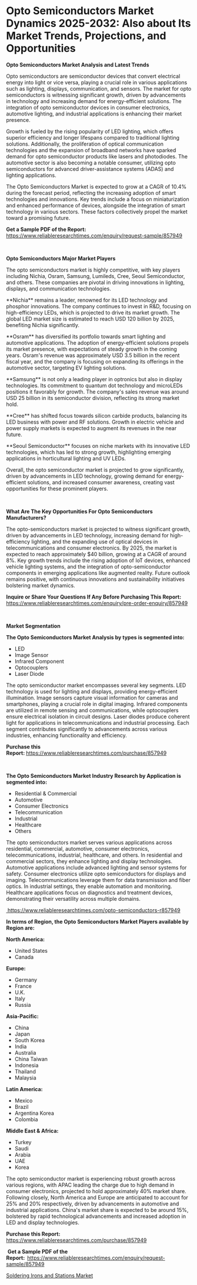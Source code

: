 <p><h1>Opto Semiconductors Market Dynamics 2025-2032: Also about Its Market Trends, Projections, and Opportunities</h1></p><p><strong>Opto Semiconductors Market Analysis and Latest Trends</strong></p>
<p><p>Opto semiconductors are semiconductor devices that convert electrical energy into light or vice versa, playing a crucial role in various applications such as lighting, displays, communication, and sensors. The market for opto semiconductors is witnessing significant growth, driven by advancements in technology and increasing demand for energy-efficient solutions. The integration of opto semiconductor devices in consumer electronics, automotive lighting, and industrial applications is enhancing their market presence.</p><p>Growth is fueled by the rising popularity of LED lighting, which offers superior efficiency and longer lifespans compared to traditional lighting solutions. Additionally, the proliferation of optical communication technologies and the expansion of broadband networks have sparked demand for opto semiconductor products like lasers and photodiodes. The automotive sector is also becoming a notable consumer, utilizing opto semiconductors for advanced driver-assistance systems (ADAS) and lighting applications.</p><p>The Opto Semiconductors Market is expected to grow at a CAGR of 10.4% during the forecast period, reflecting the increasing adoption of smart technologies and innovations. Key trends include a focus on miniaturization and enhanced performance of devices, alongside the integration of smart technology in various sectors. These factors collectively propel the market toward a promising future.</p></p>
<p><strong>Get a Sample PDF of the Report:&nbsp;</strong> <a href="https://www.reliableresearchtimes.com/enquiry/request-sample/857949?utm_campaign=2040&utm_medium=2&utm_source=Github&utm_content=ia&utm_term=10022025&utm_id=opto-semiconductors">https://www.reliableresearchtimes.com/enquiry/request-sample/857949</a></p>
<p>&nbsp;</p>
<p><strong>Opto Semiconductors Major Market Players</strong></p>
<p><p>The opto semiconductors market is highly competitive, with key players including Nichia, Osram, Samsung, Lumileds, Cree, Seoul Semiconductor, and others. These companies are pivotal in driving innovations in lighting, displays, and communication technologies.</p><p>**Nichia** remains a leader, renowned for its LED technology and phosphor innovations. The company continues to invest in R&D, focusing on high-efficiency LEDs, which is projected to drive its market growth. The global LED market size is estimated to reach USD 120 billion by 2025, benefiting Nichia significantly.</p><p>**Osram** has diversified its portfolio towards smart lighting and automotive applications. The adoption of energy-efficient solutions propels its market presence, with expectations of steady growth in the coming years. Osram's revenue was approximately USD 3.5 billion in the recent fiscal year, and the company is focusing on expanding its offerings in the automotive sector, targeting EV lighting solutions.</p><p>**Samsung** is not only a leading player in optronics but also in display technologies. Its commitment to quantum dot technology and microLEDs positions it favorably for growth. The company's sales revenue was around USD 25 billion in its semiconductor division, reflecting its strong market hold.</p><p>**Cree** has shifted focus towards silicon carbide products, balancing its LED business with power and RF solutions. Growth in electric vehicle and power supply markets is expected to augment its revenues in the near future.</p><p>**Seoul Semiconductor** focuses on niche markets with its innovative LED technologies, which has led to strong growth, highlighting emerging applications in horticultural lighting and UV LEDs.</p><p>Overall, the opto semiconductor market is projected to grow significantly, driven by advancements in LED technology, growing demand for energy-efficient solutions, and increased consumer awareness, creating vast opportunities for these prominent players.</p></p>
<p>&nbsp;</p>
<p><strong>What Are The Key Opportunities For Opto Semiconductors Manufacturers?</strong></p>
<p><p>The opto-semiconductors market is projected to witness significant growth, driven by advancements in LED technology, increasing demand for high-efficiency lighting, and the expanding use of optical devices in telecommunications and consumer electronics. By 2025, the market is expected to reach approximately $40 billion, growing at a CAGR of around 8%. Key growth trends include the rising adoption of IoT devices, enhanced vehicle lighting systems, and the integration of opto-semiconductor components in emerging applications like augmented reality. Future outlook remains positive, with continuous innovations and sustainability initiatives bolstering market dynamics.</p></p>
<p><strong>Inquire or Share Your Questions If Any Before Purchasing This Report:</strong> <a href="https://www.reliableresearchtimes.com/enquiry/pre-order-enquiry/857949?utm_campaign=2040&utm_medium=2&utm_source=Github&utm_content=ia&utm_term=10022025&utm_id=opto-semiconductors">https://www.reliableresearchtimes.com/enquiry/pre-order-enquiry/857949</a></p>
<p>&nbsp;</p>
<p><strong>Market Segmentation</strong></p>
<p><strong>The Opto Semiconductors Market Analysis by types is segmented into:</strong></p>
<p><ul><li>LED</li><li>Image Sensor</li><li>Infrared Component</li><li>Optocouplers</li><li>Laser Diode</li></ul></p>
<p><p>The opto semiconductor market encompasses several key segments. LED technology is used for lighting and displays, providing energy-efficient illumination. Image sensors capture visual information for cameras and smartphones, playing a crucial role in digital imaging. Infrared components are utilized in remote sensing and communications, while optocouplers ensure electrical isolation in circuit designs. Laser diodes produce coherent light for applications in telecommunications and industrial processing. Each segment contributes significantly to advancements across various industries, enhancing functionality and efficiency.</p></p>
<p><strong>Purchase this Report:&nbsp;</strong><a href="https://www.reliableresearchtimes.com/purchase/857949?utm_campaign=2040&utm_medium=2&utm_source=Github&utm_content=ia&utm_term=10022025&utm_id=opto-semiconductors">https://www.reliableresearchtimes.com/purchase/857949</a></p>
<p>&nbsp;</p>
<p><strong>The Opto Semiconductors Market Industry Research by Application is segmented into:</strong></p>
<p><ul><li>Residential & Commercial</li><li>Automotive</li><li>Consumer Electronics</li><li>Telecommunication</li><li>Industrial</li><li>Healthcare</li><li>Others</li></ul></p>
<p><p>The opto semiconductors market serves various applications across residential, commercial, automotive, consumer electronics, telecommunications, industrial, healthcare, and others. In residential and commercial sectors, they enhance lighting and display technologies. Automotive applications include advanced lighting and sensor systems for safety. Consumer electronics utilize opto semiconductors for displays and imaging. Telecommunications leverage them for data transmission and fiber optics. In industrial settings, they enable automation and monitoring. Healthcare applications focus on diagnostics and treatment devices, demonstrating their versatility across multiple domains.</p></p>
<p><a href="https://www.reliableresearchtimes.com/opto-semiconductors-r857949?utm_campaign=2040&utm_medium=2&utm_source=Github&utm_content=ia&utm_term=10022025&utm_id=opto-semiconductors">&nbsp;https://www.reliableresearchtimes.com/opto-semiconductors-r857949</a></p>
<p><strong>In terms of Region, the Opto Semiconductors Market Players available by Region are:</strong></p>
<p>
    <p> <strong> North America: </strong>
        <ul>
            <li>United States</li>
            <li>Canada</li>
        </ul>
        </p> 
    <p> <strong> Europe: </strong>
        <ul>
            <li>Germany</li>
            <li>France</li>
            <li>U.K.</li>
            <li>Italy</li>
            <li>Russia</li>
        </ul>
        </p> 
    <p> <strong> Asia-Pacific: </strong>
        <ul>
            <li>China</li>
            <li>Japan</li>
            <li>South Korea</li>
            <li>India</li>
            <li>Australia</li>
            <li>China Taiwan</li>
            <li>Indonesia</li>
            <li>Thailand</li>
            <li>Malaysia</li>
        </ul>
        </p> 
    <p> <strong> Latin America: </strong>
        <ul>
            <li>Mexico</li>
            <li>Brazil</li>
            <li>Argentina Korea</li>
            <li>Colombia</li>
        </ul>
        </p> 
    <p> <strong> Middle East & Africa: </strong>
        <ul>
            <li>Turkey</li>
            <li>Saudi</li>
            <li>Arabia</li>
            <li>UAE</li>
            <li>Korea</li>
        </ul>
    </p>
    </p>
<p><p>The opto semiconductor market is experiencing robust growth across various regions, with APAC leading the charge due to high demand in consumer electronics, projected to hold approximately 40% market share. Following closely, North America and Europe are anticipated to account for 25% and 20% respectively, driven by advancements in automotive and industrial applications. China's market share is expected to be around 15%, bolstered by rapid technological advancements and increased adoption in LED and display technologies.</p></p>
<p><strong>Purchase this Report: </strong><a href="https://www.reliableresearchtimes.com/purchase/857949?utm_campaign=2040&utm_medium=2&utm_source=Github&utm_content=ia&utm_term=10022025&utm_id=opto-semiconductors">https://www.reliableresearchtimes.com/purchase/857949</a></p>
<p>&nbsp;<strong>Get a Sample PDF of the Report:&nbsp;&nbsp;</strong><a href="https://www.reliableresearchtimes.com/enquiry/request-sample/857949?utm_campaign=2040&utm_medium=2&utm_source=Github&utm_content=ia&utm_term=10022025&utm_id=opto-semiconductors">https://www.reliableresearchtimes.com/enquiry/request-sample/857949</a></p>
<p><strong></strong></p>
<p><p><a href="https://github.com/MonroeBullock54/Market-Research-Report-List-1/blob/main/soldering-irons-and-stations-market.md?utm_campaign=2040&utm_medium=2&utm_source=Github&utm_content=ia&utm_term=10022025&utm_id=opto-semiconductors">Soldering Irons and Stations Market</a></p></p>